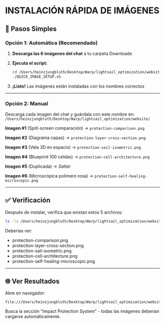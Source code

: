 # INSTALACIÓN RÁPIDA DE IMÁGENES

## 🚀 Pasos Simples

### Opción 1: Automática (Recomendado)

1. **Descarga las 6 imágenes del chat** a tu carpeta Downloads

2. **Ejecuta el script:**
   ```bash
   cd /Users/heinzjungbluth/Desktop/Warp/lightsail_optimization/website
   ./QUICK_IMAGE_SETUP.sh
   ```

3. **¡Listo!** Las imágenes están instaladas con los nombres correctos

---

### Opción 2: Manual

Descarga cada imagen del chat y guárdala con este nombre en:
`/Users/heinzjungbluth/Desktop/Warp/lightsail_optimization/website/`

**Imagen #1** (Split-screen comparación) → `protection-comparison.png`

**Imagen #2** (Diagrama capas) → `protection-layer-cross-section.png`

**Imagen #3** (Vela 3D en espacio) → `protection-sail-isometric.png`

**Imagen #4** (Blueprint 100 celdas) → `protection-cell-architecture.png`

**Imagen #5** (Duplicada) → *Saltar*

**Imagen #6** (Microscópica polímero rosa) → `protection-self-healing-microscopic.png`

---

## ✅ Verificación

Después de instalar, verifica que existan estos 5 archivos:

```bash
ls -la /Users/heinzjungbluth/Desktop/Warp/lightsail_optimization/website/protection-*.png
```

Deberías ver:
- protection-comparison.png
- protection-layer-cross-section.png
- protection-sail-isometric.png
- protection-cell-architecture.png
- protection-self-healing-microscopic.png

---

## 🌐 Ver Resultados

Abre en navegador:
```
file:///Users/heinzjungbluth/Desktop/Warp/lightsail_optimization/website/material.html
```

Busca la sección "Impact Protection System" - todas las imágenes deberían cargarse automáticamente.
